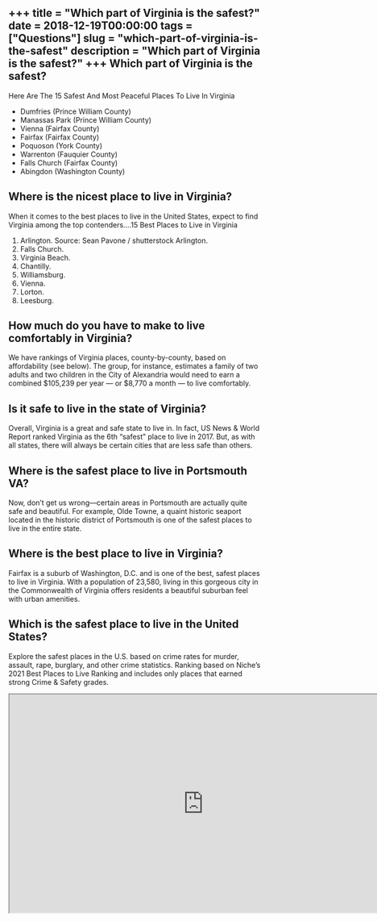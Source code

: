 +++
title = "Which part of Virginia is the safest?"
date = 2018-12-19T00:00:00
tags = ["Questions"]
slug = "which-part-of-virginia-is-the-safest"
description = "Which part of Virginia is the safest?"
+++
Which part of Virginia is the safest?
-------------------------------------

Here Are The 15 Safest And Most Peaceful Places To Live In Virginia

- Dumfries (Prince William County)
- Manassas Park (Prince William County)
- Vienna (Fairfax County)
- Fairfax (Fairfax County)
- Poquoson (York County)
- Warrenton (Fauquier County)
- Falls Church (Fairfax County)
- Abingdon (Washington County)

Where is the nicest place to live in Virginia?
----------------------------------------------

When it comes to the best places to live in the United States, expect to find Virginia among the top contenders….15 Best Places to Live in Virginia

1. Arlington. Source: Sean Pavone / shutterstock Arlington.
2. Falls Church.
3. Virginia Beach.
4. Chantilly.
5. Williamsburg.
6. Vienna.
7. Lorton.
8. Leesburg.

How much do you have to make to live comfortably in Virginia?
-------------------------------------------------------------

We have rankings of Virginia places, county-by-county, based on affordability (see below). The group, for instance, estimates a family of two adults and two children in the City of Alexandria would need to earn a combined $105,239 per year — or $8,770 a month — to live comfortably.

Is it safe to live in the state of Virginia?
--------------------------------------------

Overall, Virginia is a great and safe state to live in. In fact, US News &amp; World Report ranked Virginia as the 6th “safest” place to live in 2017. But, as with all states, there will always be certain cities that are less safe than others.

Where is the safest place to live in Portsmouth VA?
---------------------------------------------------

Now, don’t get us wrong—certain areas in Portsmouth are actually quite safe and beautiful. For example, Olde Towne, a quaint historic seaport located in the historic district of Portsmouth is one of the safest places to live in the entire state.

Where is the best place to live in Virginia?
--------------------------------------------

Fairfax is a suburb of Washington, D.C. and is one of the best, safest places to live in Virginia. With a population of 23,580, living in this gorgeous city in the Commonwealth of Virginia offers residents a beautiful suburban feel with urban amenities.

Which is the safest place to live in the United States?
-------------------------------------------------------

Explore the safest places in the U.S. based on crime rates for murder, assault, rape, burglary, and other crime statistics. Ranking based on Niche’s 2021 Best Places to Live Ranking and includes only places that earned strong Crime &amp; Safety grades.

<iframe allow="accelerometer; autoplay; clipboard-write; encrypted-media; gyroscope; picture-in-picture" allowfullscreen="" class="__youtube_prefs__  epyt-is-override  no-lazyload" data-no-lazy="1" data-origheight="433" data-origwidth="770" data-skipgform_ajax_framebjll="" height="433" id="_ytid_18100" loading="lazy" src="https://www.youtube.com/embed/Q66ATXcqbeE?enablejsapi=1&autoplay=0&cc_load_policy=0&cc_lang_pref=&iv_load_policy=1&loop=0&modestbranding=0&rel=1&fs=1&playsinline=0&autohide=2&theme=dark&color=red&controls=1&" title="YouTube player" width="770"></iframe>